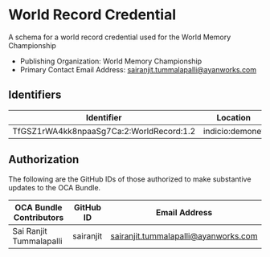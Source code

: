 # World Record Credential

A schema for a world record credential used for the World Memory Championship

- Publishing Organization: World Memory Championship
- Primary Contact Email Address: sairanjit.tummalapalli@ayanworks.com

## Identifiers

| Identifier                               | Location        | URL                                                         |
| ---------------------------------------- | --------------- | ----------------------------------------------------------- |
| TfGSZ1rWA4kk8npaaSg7Ca:2:WorldRecord:1.2 | indicio:demonet | https://indyscan.indiciotech.io/tx/IND_DEMONET/domain/54554 |

## Authorization

The following are the GitHub IDs of those authorized to make substantive updates to the OCA Bundle.

| OCA Bundle Contributors | GitHub ID | Email Address                        |
| ----------------------- | --------- | ------------------------------------ |
| Sai Ranjit Tummalapalli | sairanjit | sairanjit.tummalapalli@ayanworks.com |
